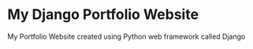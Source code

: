 # My Django Portfolio Website
 My Portfolio Website created using Python web framework called Django
